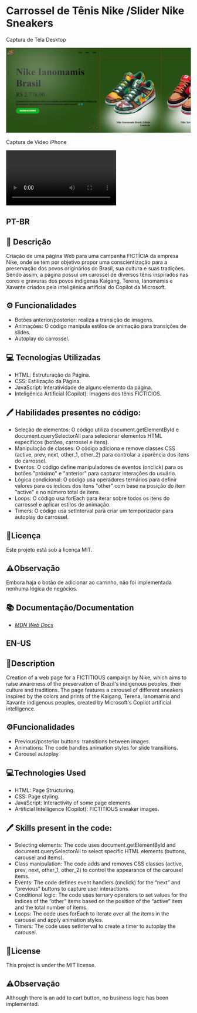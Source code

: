 
# Carrossel de Tênis Nike /Slider Nike Sneakers

Captura de Tela Desktop

![Imagem_desktop](https://github.com/CarolFerr/Projetos_Front-End/blob/main/Iniciante/sliderNikeSneakers/Imagem_desktop.png)

Captura de Video iPhone

![Imagem_iPhone-13-PRO](https://github.com/CarolFerr/Projetos_Front-End/blob/main/Iniciante/sliderNikeSneakers/Imagem_iPhone-13-PRO.webm)

## PT-BR

## 📝 Descrição
Criação de uma página Web para uma campanha FICTÍCIA da empresa Nike, onde se tem por objetivo propor uma conscientização para a preservação dos povos originários do Brasil, sua cultura e suas tradições. Sendo assim, a página possui um carossel de diversos tênis inspirados nas cores e gravuras dos povos indígenas Kaigang, Terena, Ianomamis e Xavante criados pela inteligênica artificial do Copilot da Microsoft. 

## ⚙️ Funcionalidades
- Botões anterior/posterior: realiza a transição de imagens.
- Animações: O código manipula estilos de animação para transições de slides.
- Autoplay do carrossel.

## 💻 Tecnologias Utilizadas
- HTML: Estruturação da Página.
- CSS: Estilização da Página.
- JavaScript: Interatividade de alguns elemento da página.
- Inteligênica Artificial (Copilot): Imagens dos tênis FICTÍCIOS.

## 🖊️ Habilidades presentes no código:

- Seleção de elementos: O código utiliza document.getElementById e document.querySelectorAll para selecionar elementos HTML específicos (botões, carrossel e itens).
- Manipulação de classes: O código adiciona e remove classes CSS (active, prev, next, other_1, other_2) para controlar a aparência dos itens do carrossel.
- Eventos: O código define manipuladores de eventos (onclick) para os botões "próximo" e "anterior" para capturar interações do usuário.
- Lógica condicional: O código usa operadores ternários para definir valores para os índices dos itens "other" com base na posição do item "active" e no número total de itens.
- Loops: O código usa forEach para iterar sobre todos os itens do carrossel e aplicar estilos de animação.
- Timers: O código usa setInterval para criar um temporizador para autoplay do carrossel.

## 📜Licença
Este projeto está sob a licença MIT.

## ⚠️Observação
Embora haja o botão de adicionar ao carrinho, não foi implementada nenhuma lógica de negócios.

## 📚 Documentação/Documentation
- [*MDN Web Docs*](https://developer.mozilla.org/en-US/)

## EN-US
## 📝Description
Creation of a web page for a FICTITIOUS campaign by Nike, which aims to raise awareness of the preservation of Brazil's indigenous peoples, their culture and traditions. The page features a carousel of different sneakers inspired by the colors and prints of the Kaigang, Terena, Ianomamis and Xavante indigenous peoples, created by Microsoft's Copilot artificial intelligence.

## ⚙️Funcionalidades
- Previous/posterior buttons: transitions between images.
- Animations: The code handles animation styles for slide transitions.
- Carousel autoplay.

## 💻Technologies Used
- HTML: Page Structuring.
- CSS: Page styling.
- JavaScript: Interactivity of some page elements.
- Artificial Intelligence (Copilot): FICTITIOUS sneaker images.

## 🖊️ Skills present in the code:

- Selecting elements: The code uses document.getElementById and document.querySelectorAll to select specific HTML elements (buttons, carousel and items).
- Class manipulation: The code adds and removes CSS classes (active, prev, next, other_1, other_2) to control the appearance of the carousel items.
- Events: The code defines event handlers (onclick) for the “next” and “previous” buttons to capture user interactions.
- Conditional logic: The code uses ternary operators to set values for the indices of the “other” items based on the position of the “active” item and the total number of items.
- Loops: The code uses forEach to iterate over all the items in the carousel and apply animation styles.
- Timers: The code uses setInterval to create a timer to autoplay the carousel.

## 📜License
This project is under the MIT license.

## ⚠️Observação
Although there is an add to cart button, no business logic has been implemented.
